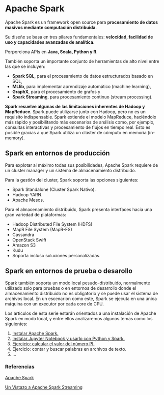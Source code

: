 # Apache Spark

Apache Spark es un framework open source para **procesamiento de datos masivos mediante computación distribuida**.

Su diseño se basa en tres pilares fundamentales: **velocidad, facilidad de uso y capacidades avanzadas de analítica**.

Porporciona APIs en **Java, Scala, Python y R**.

También soporta un importante conjunto de herramientas de alto nivel entre las que se incluyen:
- **Spark SQL**, para el procesamiento de datos estructurados basado en SQL,
- **MLlib**, para implementar aprendizaje automático (machine learning), 
- **GraphX**, para el procesamiento de grafos y
- **Spark Streaming**, para procesamiento continuo (stream processing).

**Spark resuelve algunas de las limitaciones inherentes de Hadoop y MapReduce**. Spark puede utilizarse junto con Hadoop, pero no es un requisito indispensable. Spark extiende el modelo MapReduce, haciéndolo más rápido y posibilitando más escenarios de análisis como, por ejemplo, consultas interactivas y procesamiento de flujos en tiempo real. Esto es posible gracias a que Spark utiliza un clúster de cómputo en memoria (in-memory).

## Spark en entornos de producción

Para explotar al máximo todas sus posibilidades, Apache Spark requiere de un cluster manager y un sistema de almacenamiento distribuido.

Para la gestión del cluster, Spark soporta las opciones siguientes:
- Spark Standalone (Cluster Spark Nativo).
- Hadoop YARN.
- Apache Mesos.

Para el almacenamiento distribuido, Spark presenta interfaces hacia una gran variedad de plataformas:
- Hadoop Distributed File System (HDFS)
- MapR File System (MapR-FS)
- Cassandra
- OpenStack Swift
- Amazon S3
- Kudu
- Soporta incluso soluciones personalizadas.

## Spark en entornos de prueba o desarollo

Spark también soporta un modo local pesudo-distribuido, normalmente utilizado solo para pruebas o en entornos de desarrollo donde el almacenamiento distribuido no es obligatorio y se puede usar el sistema de archivos local. En un escenarion como este, Spark se ejecuta en una única máquina con un executor por cada core de CPU.

Los artículos de esta serie estarán orientados a una instalación de Apache Spark en modo local, y entre ellos analizaremos algunos temas como los siguientes:

1. [Instalar Apache Spark.](https://github.com/garcilanga/Apache-Spark/blob/master/Instalar%20Apache%20Spark.md)
2. [Instalar Jupyter Notebook y usarlo con Python y Spark.](https://github.com/garcilanga/Apache-Spark/blob/master/Instalar%20Jupyter%20Notebook%20y%20usarlo%20con%20Python%20y%20Spark)
3. [Ejercicio: calcular el valor del número PI.](https://github.com/garcilanga/Apache-Spark/blob/master/Ejercicio_calcular_pi.ipynb)
4. Ejercicio: contar y buscar palabras en archivos de texto. 
5. ...

### Referencias

[Apache Spark](https://es.wikipedia.org/wiki/Apache_Spark)

[Un Vistazo a Apache Spark Streaming](https://sg.com.mx/revista/50/un-vistazo-apache-spark-streaming)

